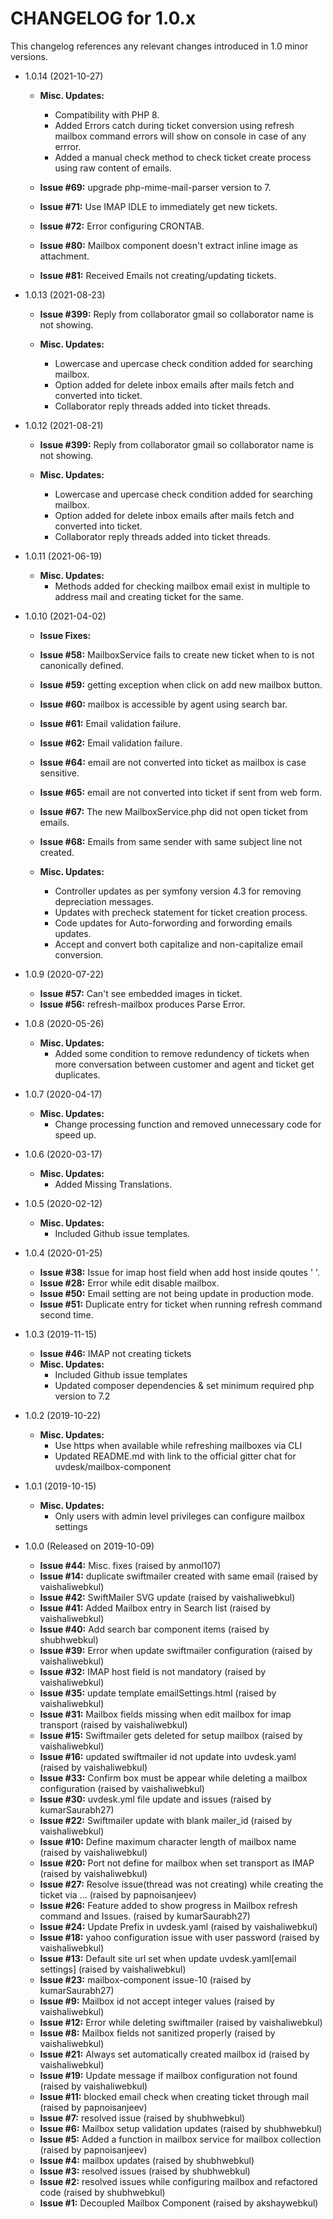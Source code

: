 CHANGELOG for 1.0.x
===================

This changelog references any relevant changes introduced in 1.0 minor versions.

* 1.0.14 (2021-10-27)
    * **Misc. Updates:**
        * Compatibility with PHP 8. 
        * Added Errors catch during ticket conversion using refresh mailbox command errors will show on console  in case of any errror.
        * Added a manual check method to check ticket create process using raw content of emails. 

    * **Issue #69:** upgrade php-mime-mail-parser version to 7.
    * **Issue #71:** Use IMAP IDLE to immediately get new tickets.
    * **Issue #72:** Error configuring CRONTAB.
    * **Issue #80:** Mailbox component doesn't extract inline image as attachment.
    * **Issue #81:** Received Emails not creating/updating tickets.

* 1.0.13 (2021-08-23)
    * **Issue #399:** Reply from collaborator gmail so collaborator name is not showing.

    * **Misc. Updates:**
        * Lowercase and upercase check condition added for searching mailbox.
        * Option added for delete inbox emails after mails fetch and converted into ticket.
        * Collaborator reply threads added into ticket threads.

* 1.0.12 (2021-08-21)
    * **Issue #399:** Reply from collaborator gmail so collaborator name is not showing.

    * **Misc. Updates:**
        * Lowercase and upercase check condition added for searching mailbox.
        * Option added for delete inbox emails after mails fetch and converted into ticket.
        * Collaborator reply threads added into ticket threads.

* 1.0.11 (2021-06-19)
    * **Misc. Updates:**
        * Methods added for checking mailbox email exist in multiple to address mail and       creating ticket for the same.

* 1.0.10 (2021-04-02)

    * **Issue Fixes:**

    * **Issue #58:** MailboxService fails to create new ticket when to is not canonically defined.
    * **Issue #59:** getting exception when click on add new mailbox button.
    * **Issue #60:** mailbox is accessible by agent using search bar.
    * **Issue #61:** Email validation failure.
    * **Issue #62:** Email validation failure.
    * **Issue #64:** email are not converted into ticket as mailbox is case sensitive.
    * **Issue #65:** email are not converted into ticket if sent from web form.
    * **Issue #67:** The new MailboxService.php did not open ticket from emails.
    * **Issue #68:** Emails from same sender with same subject line not created.

    * **Misc. Updates:**
        * Controller updates as per symfony version 4.3 for removing depreciation messages.
        * Updates with precheck statement for ticket creation process.
        * Code updates for Auto-forwording and forwording emails updates.
        * Accept and convert both capitalize and non-capitalize email conversion.

* 1.0.9 (2020-07-22)
    * **Issue #57:** Can't see embedded images in ticket.
    * **Issue #56:** refresh-mailbox produces Parse Error.

* 1.0.8 (2020-05-26)
    * **Misc. Updates:**
        * Added some condition to remove redundency of tickets when more conversation between customer and agent and ticket get duplicates.

* 1.0.7 (2020-04-17)
    * **Misc. Updates:**
        * Change processing function and removed unnecessary code for speed up.

* 1.0.6 (2020-03-17)
    * **Misc. Updates:**
        * Added Missing Translations.

* 1.0.5 (2020-02-12)
    * **Misc. Updates:**
        * Included Github issue templates.

* 1.0.4 (2020-01-25)
    * **Issue #38:** Issue for imap host field when add host inside qoutes ' '.
    * **Issue #28:** Error while edit disable mailbox.
    * **Issue #50:** Email setting are not being update in production mode.
    * **Issue #51:** Duplicate entry for ticket when running refresh command second time.

* 1.0.3 (2019-11-15)
    * **Issue #46:** IMAP not creating tickets
    * **Misc. Updates:**
        * Included Github issue templates
        * Updated composer dependencies & set minimum required php version to 7.2

* 1.0.2 (2019-10-22)
    * **Misc. Updates:**
        * Use https when available while refreshing mailboxes via CLI
        * Updated README.md with link to the official gitter chat for uvdesk/mailbox-component

* 1.0.1 (2019-10-15)
    * **Misc. Updates:**
        * Only users with admin level privileges can configure mailbox settings

* 1.0.0 (Released on 2019-10-09)
    * **Issue #44:** Misc. fixes (raised by anmol107)
    * **Issue #14:** duplicate swiftmailer created with same email (raised by vaishaliwebkul)
    * **Issue #42:** SwiftMailer SVG update (raised by vaishaliwebkul)
    * **Issue #41:** Added Mailbox entry in Search  list (raised by vaishaliwebkul)
    * **Issue #40:** Add search bar component items (raised by shubhwebkul)
    * **Issue #39:** Error when update swiftmailer configuration (raised by vaishaliwebkul)
    * **Issue #32:** IMAP host field is not mandatory (raised by vaishaliwebkul)
    * **Issue #35:** update template emailSettings.html (raised by vaishaliwebkul)
    * **Issue #31:** Mailbox fields missing when edit mailbox for imap transport (raised by vaishaliwebkul)
    * **Issue #15:** Swiftmailer gets deleted for setup mailbox (raised by vaishaliwebkul)
    * **Issue #16:** updated swiftmailer id not update into uvdesk.yaml (raised by vaishaliwebkul)
    * **Issue #33:** Confirm box must be appear while deleting a mailbox configuration (raised by vaishaliwebkul)
    * **Issue #30:** uvdesk.yml file update and issues (raised by kumarSaurabh27)
    * **Issue #22:** Swiftmailer update with blank mailer_id (raised by vaishaliwebkul)
    * **Issue #10:** Define maximum character length of mailbox name (raised by vaishaliwebkul)
    * **Issue #20:** Port not define for mailbox when set transport as IMAP (raised by vaishaliwebkul)
    * **Issue #27:** Resolve issue(thread was not creating) while creating the ticket via … (raised by papnoisanjeev)
    * **Issue #26:** Feature added to show progress in Mailbox refresh command and Issues. (raised by kumarSaurabh27)
    * **Issue #24:** Update Prefix in uvdesk.yaml (raised by vaishaliwebkul)
    * **Issue #18:** yahoo configuration issue with user password  (raised by vaishaliwebkul)
    * **Issue #13:** Default site url set when update uvdesk.yaml[email settings] (raised by vaishaliwebkul)
    * **Issue #23:** mailbox-component issue-10 (raised by kumarSaurabh27)
    * **Issue #9:** Mailbox id not accept integer values  (raised by vaishaliwebkul)
    * **Issue #12:** Error while deleting swiftmailer (raised by vaishaliwebkul)
    * **Issue #8:** Mailbox fields not sanitized properly (raised by vaishaliwebkul)
    * **Issue #21:** Always set automatically created mailbox id  (raised by vaishaliwebkul)
    * **Issue #19:** Update message if mailbox configuration not found (raised by vaishaliwebkul)
    * **Issue #11:** blocked email check when creating ticket through mail (raised by papnoisanjeev)
    * **Issue #7:** resolved issue (raised by shubhwebkul)
    * **Issue #6:** Mailbox setup validation updates (raised by shubhwebkul)
    * **Issue #5:** Added a function in mailbox service for mailbox collection (raised by papnoisanjeev)
    * **Issue #4:** mailbox updates (raised by shubhwebkul)
    * **Issue #3:** resolved issues (raised by shubhwebkul)
    * **Issue #2:** resolved issues while configuring mailbox and refactored code (raised by shubhwebkul)
    * **Issue #1:** Decoupled Mailbox Component (raised by akshaywebkul)
